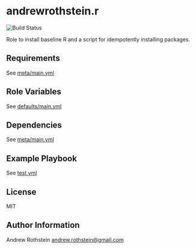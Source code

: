 andrewrothstein.r
=========
![Build Status](https://github.com/andrewrothstein/ansible-r/actions/workflows/build.yml/badge.svg)

Role to install baseline R and a script for idempotently installing packages.

Requirements
------------

See [meta/main.yml](meta/main.yml)

Role Variables
--------------

See [defaults/main.yml](defaults/main.yml)

Dependencies
------------

See [meta/main.yml](meta/main.yml)

Example Playbook
----------------

See [test.yml](tests.yml)

License
-------

MIT

Author Information
------------------

Andrew Rothstein <andrew.rothstein@gmail.com>
